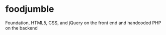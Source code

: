 foodjumble
==========

Foundation, HTML5, CSS, and jQuery on the front end and handcoded PHP on the backend
